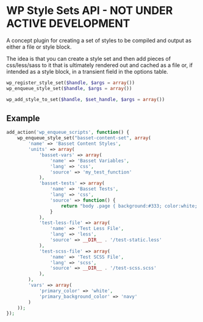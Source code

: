 # WP Style Sets API - NOT UNDER ACTIVE DEVELOPMENT

A concept plugin for creating a set of styles to be compiled and output as either a file or style block.

The idea is that you can create a style set and then add pieces of css/less/sass to it that is ultimately rendered out and cached as a file or, if intended as a style block, in a transient field in the options table.

```php
wp_register_style_set($handle, $args = array())
wp_enqueue_style_set($handle, $args = array())

wp_add_style_to_set($handle, $set_handle, $args = array())
```

## Example
```php
add_action('wp_enqueue_scripts', function() {
    wp_enqueue_style_set("basset-content-set", array(
        'name' => 'Basset Content Styles',
        'units' => array(
            'basset-vars' => array(
                'name' => 'Basset Variables',
                'lang' => 'css',
                'source' => 'my_test_function'
            ),
            'basset-tests' => array(
                'name' => 'Basset Tests',
                'lang' => 'css',
                'source' => function() {
                    return "body .page { background:#333; color:white; } p {text-align:center;}";
                }
            ),
            'test-less-file' => array(
                'name' => 'Test Less File',
                'lang' => 'less',
                'source' => __DIR__ . '/test-static.less'
            ),
            'test-scss-file' => array(
                'name' => 'Test SCSS File',
                'lang' => 'scss',
                'source' => __DIR__ . '/test-scss.scss'
            ),
        ),
        'vars' => array(
            'primary_color' => 'white',
            'primary_background_color' => 'navy'
        )
    ));
});
```
